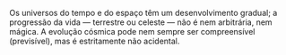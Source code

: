 ﻿Os universos do tempo e do espaço têm um desenvolvimento gradual; a progressão da vida — terrestre ou celeste — não é nem arbitrária, nem mágica. A evolução cósmica pode nem sempre ser compreensível (previsível), mas é estritamente não acidental.